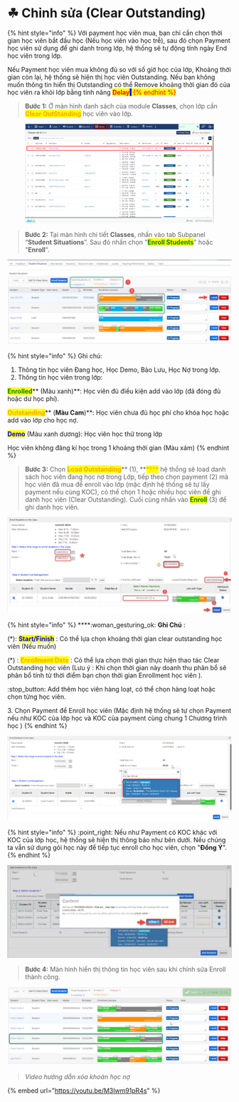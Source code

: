 # ☘ Chỉnh sửa (Clear Outstanding)

{% hint style="info" %}
Với payment học viên mua, bạn chỉ cần chọn thời gian học viên bắt đầu học (Nếu học viên vào học trễ), sau đó chọn Payment học viên sử dụng để ghi danh trong lớp, hệ thống sẽ tự động tính ngày End học viên trong lớp.&#x20;

Nếu Payment học viên mua không đủ so với số giờ học của lớp, Khoảng thời gian còn lại, hệ thống sẽ hiện thị học viên Outstanding. Nếu bạn không muốn thông tin hiển thị Outstanding có thể Remove khoảng thời gian đó của học viên ra khỏi lớp bằng tính năng <mark style="background-color:blue;"><mark style="color:red;">**Delay**<mark style="color:red;"></mark><mark style="background-color:blue;">.</mark>
{% endhint %}

> **Bước 1:** Ở màn hình danh sách của module **Classes**, chọn lớp cần <mark style="color:orange;">**Clear OutStanding**</mark> học viên vào lớp.

<figure><img src="../.gitbook/assets/image (49).png" alt=""><figcaption></figcaption></figure>

> **Bước 2:** Tại màn hình chi tiết **Classes**, nhấn vào tab Subpanel “**Student Situations**”. Sau đó nhấn chọn "<mark style="color:green;">**Enroll Students**</mark>" hoặc "**Enroll**".

![](../.gitbook/assets/edit1.png)

{% hint style="info" %}
Ghi chú:

1. Thông tin học viên Đang học, Học Demo, Bảo Lưu, Học Nợ trong lớp.
2. Thông tin học viên trong lớp:&#x20;

<mark style="color:green;">**Enrolled**</mark>** (Màu xanh)**: Học viên đủ điều kiện add vào lớp (đã đóng đủ hoặc dư học phí).

<mark style="color:orange;">**Outstanding**</mark>** (**Màu Cam**)**: Học viên chưa đủ học phí cho khóa học hoặc add vào lớp cho học nợ.

<mark style="color:blue;">**Demo**</mark> (Màu xanh dương): Học viên học thử trong lớp

Học viên không đăng kí học trong 1 khoảng thời gian (Màu xám)
{% endhint %}

> **Bước 3:** Chọn <mark style="color:orange;">**Load Outstanding**</mark>** (1), **<mark style="color:orange;">****</mark> hệ thống sẽ load danh sách học viên đang học nợ trong Lớp, tiếp theo chọn payment (2) mà học viên đã mua để enroll vào lớp (mặc định hệ thống sẽ tự lấy payment nếu cùng KOC), có thể  chọn 1 hoặc nhiều học viên để ghi danh học viên (Clear Outstanding). Cuối cùng nhấn vào <mark style="color:green;">**Enroll**</mark> (3) để ghi danh học viên.

![](../.gitbook/assets/edit2.png)

{% hint style="info" %}
****:woman\_gesturing\_ok: **Ghi Chú** :

(\*):  <mark style="color:blue;">**Start/Finish**</mark> : Có thể lựa chọn khoảng thời gian clear outstanding học viên (Nếu muốn)

(\*) : <mark style="color:orange;">**Enrollment Date**</mark> : Có thể lựa chọn thời gian thực hiện thao tác Clear Outstanding học viên (Lưu ý : Khi chọn thời gian này doanh thu phân bổ sẽ phân bổ tính từ thời điểm bạn chọn thời gian Enrollment học viên ).

:stop\_button: Add thêm học viên hàng loạt, có thể chọn hàng loạt hoặc chọn từng học viên.

3\. Chọn Payment để Enroll học viên (Mặc định hệ thống sẽ tự chọn Payment nếu như KOC của lớp học và KOC của payment cùng chung 1 Chương trình học )
{% endhint %}

![](../.gitbook/assets/addhv.png)

{% hint style="info" %}
:point\_right: Nếu như Payment có KOC khác với KOC của lớp học, hệ thống sẽ hiện thị thông báo như bên dưới. Nếu chúng ta vẫn sử dụng gói học này để tiếp tục enroll cho học viên, chọn "**Đồng Ý**".
{% endhint %}

![](<../.gitbook/assets/3 (1).jpg>)

> **Bước 4:** Màn hình hiển thị thông tin học viên sau khi chỉnh sửa Enroll thành công.

![](../.gitbook/assets/dela3.png)

> _Video hướng dẫn xóa khoản học nợ_

{% embed url="https://youtu.be/M3lwm91pR4s" %}
